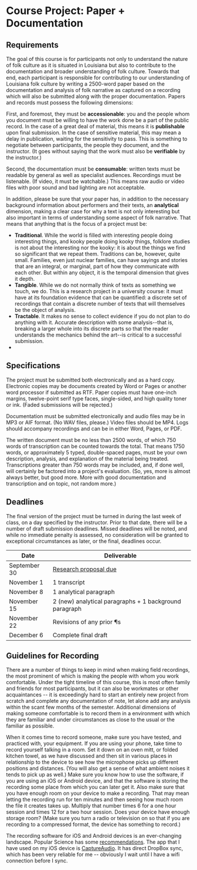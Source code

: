 # Course Project: Paper + Documentation

## Requirements

The goal of this course is for participants not only to understand the nature of folk culture as it is situated in Louisiana but also to contribute to the documentation and broader understanding of folk culture. Towards that end, each participant is responsible for contributing to our understanding of Louisiana folk culture by writing a 2500-word paper based on the documentation and analysis of folk narrative as captured on a recording which will also be submitted along with the proper documentation. Papers and records must possess the following dimensions:

First, and foremost, they must be **accessionable**: you and the people whom you document must be willing to have the work done be a part of the public record. In the case of a great deal of material, this means it is **publishable** upon final submission. In the case of sensitive material, this may mean a delay in publication, waiting for the sensitivity to pass. This is something to negotiate between participants, the people they document, and the instructor. (It goes without saying that the work must also be **verifiable** by the instructor.)

Second, the documentation must be **consumable**: written texts must be readable by general as well as specialist audiences. Recordings must be listenable. (If video, it must be watchable.) This means raw audio or video files with poor sound and bad lighting are not acceptable.

In addition, please be sure that your paper has, in addition to the necessary background information about performers and their texts, an **analytical** dimension, making a clear case for why a text is not only interesting but also important in terms of understanding some aspect of folk narrative. That means that anything that is the focus of a project must be:

* **Traditional**. While the world is filled with interesting people doing interesting things, and kooky people doing kooky things, folklore studies is not about the interesting nor the kooky: it is about the things we find so significant that we repeat them. Traditions can be, however, quite small. Families, even just nuclear families, can have sayings and stories that are an integral, or marginal, part of how they communicate with each other. But within any object, it is the temporal dimension that gives it depth.
* **Tangible**. While we do not normally think of texts as something we touch, we do. This is a research project in a university course: it must have at its foundation evidence that can be quantified: a discrete set of recordings that contain a discrete number of texts that will themselves be the object of analysis.
* **Tractable**. It makes no sense to collect evidence if you do not plan to do anything with it. Accurate description with some analysis--that is, breaking a larger whole into its discrete parts so that the reader understands the mechanics behind the art--is critical to a successful submission.
*

## Specifications

The project must be submitted both electronically and as a hard copy. Electronic copies may be documents created by Word or Pages or another word processor if submitted as RTF. Paper copies must have one-inch margins, twelve-point serif type faces, single-sided, and high quality toner or ink. (Faded submissions will be rejected.)

Documentation must be submitted electronically and audio files may be in MP3 or AIF format. (No WAV files, please.) Video files should be MP4. Logs should accompany recordings and can be in either Word, Pages, or PDF.

The written document must be no less than 2500 words, of which 750 words of transcription can be counted towards the total. That means 1750 words, or approximately 5 typed, double-spaced pages, must be your own description, analysis, and explanation of the material being treated. Transcriptions greater than 750 words may be included, and, if done well, will certainly be factored into a project's evaluation. (So, yes, more is almost always better, but good more. More with good documentation and transcription and on topic, not random more.)


## Deadlines

The final version of the project must be turned in during the last week of class, on a day specified by the instructor. Prior to that date, there will be a number of draft submission deadlines. Missed deadlines will be noted, and while no immediate penalty is assessed, no consideration will be granted to exceptional circumstances as later, or the final, deadlines occur.

| Date        | Deliverable                   |
|-------------|-------------------------------|
| September 30 | [Research proposal due](proposal.md) |
| November 1  | 1 transcript                  |
| November 8  | 1 analytical paragraph        |
| November 15 | 2 (new) analytical paragraphs + 1 background paragraph |
| November 22 | Revisions of any prior ¶s     |
| December 6  | Complete final draft          |



## Guidelines for Recording

There are a number of things to keep in mind when making field recordings, the most prominent of which is making the people with whom you work comfortable. Under the tight timeline of this course, this is most often family and friends for most participants, but it can also be workmates or other acquaintances -- it is exceedingly hard to start an entirely new project from scratch and complete any documentation of note, let alone add any analysis within the scant few months of the semester.  Additional dimensions of making someone comfortable is to record them in a environment with which they are familiar and under circumstances as close to the usual or the familiar as possible.

When it comes time to record someone, make sure you have tested, and practiced with, your equipment. If you are using your phone, take time to record yourself talking in a room. Set it down on an oven mitt, or folded kitchen towel, as we have discussed and then sit in various places in relationship to the device to see how the microphone picks up different positions and distances. (You will also get a sense of what ambient noises it tends to pick up as well.) Make sure you know how to use the software, if you are using an iOS or Android device, and that the software is storing the recording some place from which you can later get it. Also make sure that you have enough room on your device to make a recording. That may mean letting the recording run for ten minutes and then seeing how much room the file it creates takes up. Multiply that number times 6 for a one hour session and times 12 for a two hour session. Does your device have enough storage room? (Make sure you turn a radio or television on so that if you are recording to a compressed format, the device has something to record.)

The recording software for iOS and Android devices is an ever-changing landscape. Popular Science has some [recommendations][]. The app that I have used on my iOS device is [CaptureAudio][]. It has direct DropBox sync, which has been very reliable for me -- obviously I wait until I have a wifi connection before I sync.

[recommendations]: https://www.popsci.com/record-better-smartphone-audio
[CaptureAudio]: https://itunes.apple.com/us/app/captureaudio-recorder/id604256996?mt=8
